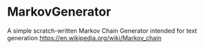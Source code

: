 # MarkovGenerator
A simple scratch-written Markov Chain Generator intended for text generation
https://en.wikipedia.org/wiki/Markov_chain
